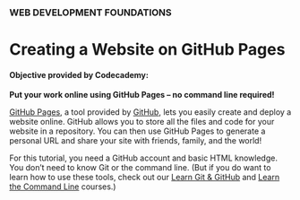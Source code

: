 ### WEB DEVELOPMENT FOUNDATIONS

# Creating a Website on GitHub Pages

#### Objective provided by Codecademy:

**Put your work online using GitHub Pages – no command line required!**

[GitHub Pages](https://pages.github.com/), a tool provided by [GitHub](https://github.com/), lets you easily create and deploy a website online. GitHub allows you to store all the files and code for your website in a repository. You can then use GitHub Pages to generate a personal URL and share your site with friends, family, and the world!

For this tutorial, you need a GitHub account and basic HTML knowledge. You don’t need to know Git or the command line. (But if you do want to learn how to use these tools, check out our [Learn Git & GitHub](https://www.codecademy.com/learn/learn-git) and [Learn the Command Line](https://www.codecademy.com/learn/learn-the-command-line) courses.)

